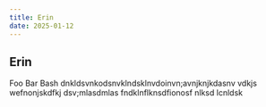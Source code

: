 ```yaml
---
title: Erin
date: 2025-01-12
---
```

## Erin

Foo Bar Bash dnkldsvnkodsnvklndsklnvdoinvn;avnjknjkdasnv vdkjs wefnonjskdfkj dsv;mlasdmlas
fndklnflknsdfionosf nlksd lcnldsk
